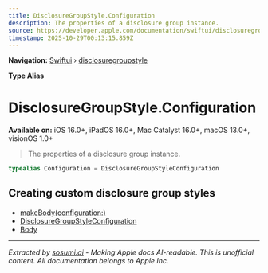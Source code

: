 ```yaml
---
title: DisclosureGroupStyle.Configuration
description: The properties of a disclosure group instance.
source: https://developer.apple.com/documentation/swiftui/disclosuregroupstyle/configuration
timestamp: 2025-10-29T00:13:15.859Z
---
```


**Navigation:** [Swiftui](/documentation/swiftui) › [disclosuregroupstyle](/documentation/swiftui/disclosuregroupstyle)

**Type Alias**

# DisclosureGroupStyle.Configuration

**Available on:** iOS 16.0+, iPadOS 16.0+, Mac Catalyst 16.0+, macOS 13.0+, visionOS 1.0+

> The properties of a disclosure group instance.

```swift
typealias Configuration = DisclosureGroupStyleConfiguration
```

## Creating custom disclosure group styles

- [makeBody(configuration:)](/documentation/swiftui/disclosuregroupstyle/makebody(configuration:))
- [DisclosureGroupStyleConfiguration](/documentation/swiftui/disclosuregroupstyleconfiguration)
- [Body](/documentation/swiftui/disclosuregroupstyle/body)

---

*Extracted by [sosumi.ai](https://sosumi.ai) - Making Apple docs AI-readable.*
*This is unofficial content. All documentation belongs to Apple Inc.*
